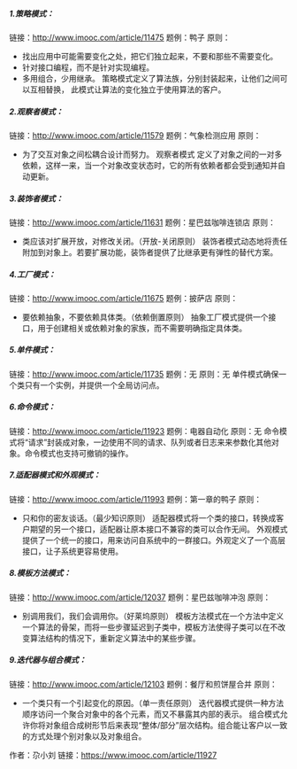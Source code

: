 ##### 1.策略模式：
链接：http://www.imooc.com/article/11475
题例：鸭子
原则：
- 找出应用中可能需要变化之处，把它们独立起来，不要和那些不需要变化。
- 针对接口编程，而不是针对实现编程。
- 多用组合，少用继承。
策略模式定义了算法族，分别封装起来，让他们之间可以互相替换， 此模式让算法的变化独立于使用算法的客户。

##### 2.观察者模式：
链接：http://www.imooc.com/article/11579
题例：气象检测应用
原则：
- 为了交互对象之间松耦合设计而努力。
观察者模式 定义了对象之间的一对多依赖，这样一来，当一个对象改变状态时，它的所有依赖者都会受到通知并自动更新。

##### 3.装饰者模式：
链接：http://www.imooc.com/article/11631
题例：星巴兹咖啡连锁店
原则：
- 类应该对扩展开放，对修改关闭。（开放-关闭原则）
装饰者模式动态地将责任附加到对象上。若要扩展功能，装饰者提供了比继承更有弹性的替代方案。

##### 4.工厂模式：
链接：http://www.imooc.com/article/11675
题例：披萨店
原则：
- 要依赖抽象，不要依赖具体类。（依赖倒置原则）
抽象工厂模式提供一个接口，用于创建相关或依赖对象的家族，而不需要明确指定具体类。

##### 5.单件模式：
链接：http://www.imooc.com/article/11735
题例：无
原则：无
单件模式确保一个类只有一个实例，并提供一个全局访问点。

##### 6.命令模式：
链接：http://www.imooc.com/article/11923
题例：电器自动化
原则：无
命令模式将“请求”封装成对象，一边使用不同的请求、队列或者日志来来参数化其他对象。命令模式也支持可撤销的操作。

##### 7.适配器模式和外观模式：
链接：http://www.imooc.com/article/11993
题例：第一章的鸭子
原则：
- 只和你的密友谈话。（最少知识原则）
适配器模式将一个类的接口，转换成客户期望的另一个接口，适配器让原本接口不兼容的类可以合作无间。
外观模式提供了一个统一的接口，用来访问自系统中的一群接口。外观定义了一个高层接口，让子系统更容易使用。

##### 8.模板方法模式：
链接：http://www.imooc.com/article/12037
题例：星巴兹咖啡冲泡
原则：
- 别调用我们，我们会调用你。（好莱坞原则）
模板方法模式在一个方法中定义一个算法的骨架，而将一些步骤延迟到子类中，模板方法使得子类可以在不改变算法结构的情况下，重新定义算法中的某些步骤。

##### 9.迭代器与组合模式：
链接：http://www.imooc.com/article/12103
题例：餐厅和煎饼屋合并
原则：
- 一个类只有一个引起变化的原因。（单一责任原则）
迭代器模式提供一种方法顺序访问一个聚合对象中的各个元素，而又不暴露其内部的表示。
组合模式允许你将对象组合成树形节后来表现“整体/部分”层次结构。组合能让客户以一致的方式处理个别对象以及对象组合。


作者：尕小刘
链接：https://www.imooc.com/article/11927
